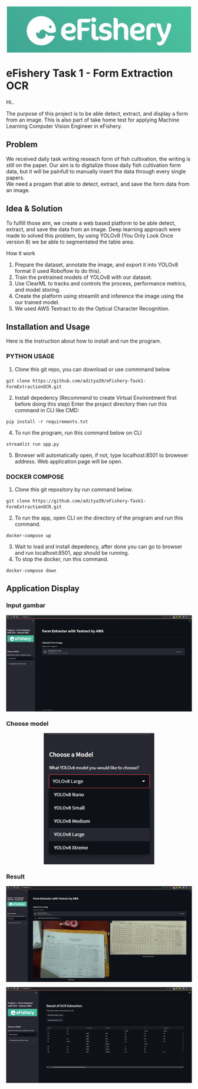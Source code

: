 <div align="center" style="text-align: center">

<p style="text-align: center">
  <img align="center" src="efisherylogolandscape.jpg" alt="eFishery" width="500">
</p>

</div>

# eFishery Task 1 - Form Extraction OCR
<p> Hi.. </p>
The purpose of this project is to be able detect, extract, and display a form from an image.
This is also part of take home test for applying Machine Learning Computer Vision Engineer in eFishery.

## Problem
We received daily task writing reseach form of fish cultivation, the writing is still on the paper. Our aim is to digitalize those daily fish cultivation form data, but it will be painfull to manually insert the data through every single papers.
<br>
We need a progam that able to detect, extract, and save the form data from an image.
  
## Idea & Solution
To fulfill those aim, we create a web based platform to be able detect, extract, and save the data from an image.
Deep learning approach were made to solved this problem, by using YOLOv8 (You Only Look Once version 8) we be able to segmentated the table area.

  How it work
  1. Prepare the dataset, annotate the image, and export it into YOLOv8 format (I used Roboflow to do this).
  2. Train the pretrained models of YOLOv8 with our dataset.
  3. Use ClearML to tracks and controls the process, performance metrics, and model storing.
  4. Create the platform using streamlit and inference the image using the our trained model.
  5. We used AWS Textract to do the Optical Character Recognition.
  
## Installation and Usage
Here is the instruction about how to install and run the program.
<br>
### PYTHON USAGE
1. Clone this git repo, you can download or use commmand below
```
git clone https://github.com/aditya39/eFishery-Task1-FormExtractionOCR.git
```
2. Install depedency (Recommend to create Virtual Environtment first before doing this step)
   Enter the project directory then run this command in CLI like CMD:
```
pip install -r requirements.txt
```
4. To run the program, run this command below on CLI
```
streamlit run app.py
```
5. Browser will automatically open, if not, type localhost:8501 to broweser address. Web application page will be open.

### DOCKER COMPOSE
1. Clone this git repository by run command below.
```
git clone https://github.com/aditya39/eFishery-Task1-FormExtractionOCR.git
```
2. To run the app, open CLI on the directory of the program and run this command.
```
docker-compose up
```
3. Wait to load and install depedency, after done you can go to browser and run localhost:8501, app should be running.
4. To stop the docker, run this command.
```
docker-compose down
```

## Application Display
### Input gambar
<p style="text-align: center">
  <img align="center" src="homepage.png" alt="eFishery">
</p>

### Choose model
<p style="text-align: center">
  <img align="center" src="model.png" alt="eFishery">
</p>

### Result
<p style="text-align: center">
  <img align="center" src="result.png" alt="eFishery">
</p>
<p style="text-align: center">
  <img align="center" src="result2.png" alt="eFishery">
</p>
